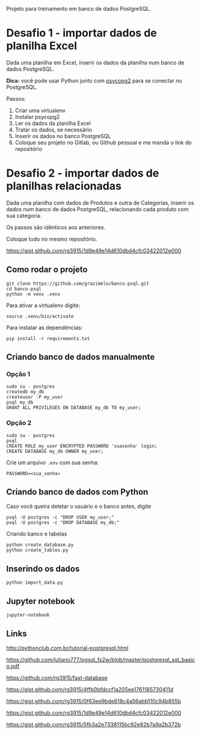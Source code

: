 Projeto para treinamento em banco de dados PostgreSQL.

# Desafio 1 - importar dados de planilha Excel

Dada uma planilha em Excel, inserir os dados da planilha num banco de dados PostgreSQL.

**Dica:** você pode usar Python junto com [psycopg2](https://www.psycopg.org/docs/install.html) para se conectar no PostgreSQL.

Passos:

1. Criar uma virtualenv
2. Instalar psycopg2
3. Ler os dados da planilha Excel
4. Tratar os dados, se necessário
5. Inserir os dados no banco PostgreSQL
6. Coloque seu projeto no Gitlab, ou Github pessoal e me manda o link do repositório


# Desafio 2 - importar dados de planilhas relacionadas

Dada uma planilha com dados de Produtos e outra de Categorias, inserir os dados num banco de dados PostgreSQL, relacionando cada produto com sua categoria.

Os passos são idênticos aos anteriores.

Coloque tudo no mesmo repositório.

https://gist.github.com/rg3915/1d9e49e14d610dbd4cfc03422012e000


## Como rodar o projeto

```
git clone https://github.com/grazimelo/banco-psql.git
cd banco-psql
python -m venv .venv
```

Para ativar a virtualenv  digite:

```
source .venv/bin/activate
```

Para instalar as dependências:

```
pip install -r requirements.txt
```

## Criando banco de dados manualmente

### Opção 1

```
sudo su - postgres
createdb my_db
createuser -P my_user
psql my_db
GRANT ALL PRIVILEGES ON DATABASE my_db TO my_user;
```

### Opção 2

```
sudo su - postgres
psql
CREATE ROLE my_user ENCRYPTED PASSWORD 'suasenha' login;
CREATE DATABASE my_db OWNER my_user;
```


Crie um arquivo `.env` com sua senha:

```
PASSWORD=<sua_senha>
```

## Criando banco de dados com Python

Caso você queira deletar o usuário e o banco antes, digite

```
psql -U postgres -c "DROP USER my_user;"
psql -U postgres -c "DROP DATABASE my_db;"
```

Criando banco e tabelas

```
python create_database.py
python create_tables.py
```

## Inserindo os dados

```
python import_data.py
```


## Jupyter notebook

```
jupyter-notebook
```

## Links

http://pythonclub.com.br/tutorial-postgresql.html

https://github.com/juliano777/pgsql_fs2w/blob/master/postgresql_sql_basico.pdf

https://github.com/rg3915/fast-database

https://gist.github.com/rg3915/4ffb0bfdccf1a205ee1761185730411d

https://gist.github.com/rg3915/0f63ee9bde818c4a56abb110c94b855b

https://gist.github.com/rg3915/1d9e49e14d610dbd4cfc03422012e000

https://gist.github.com/rg3915/5fb3a2e7338115bc92e82b7a9a2b372b
